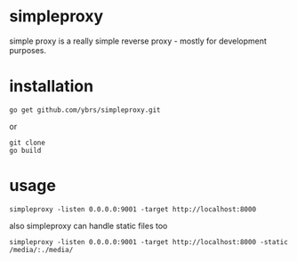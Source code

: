 simpleproxy
=====================
simple proxy is a really simple reverse proxy - mostly for development purposes.

installation
=====================

    go get github.com/ybrs/simpleproxy.git

or

    git clone
    go build

usage
=====================

    simpleproxy -listen 0.0.0.0:9001 -target http://localhost:8000

also simpleproxy can handle static files too

    simpleproxy -listen 0.0.0.0:9001 -target http://localhost:8000 -static /media/:./media/



